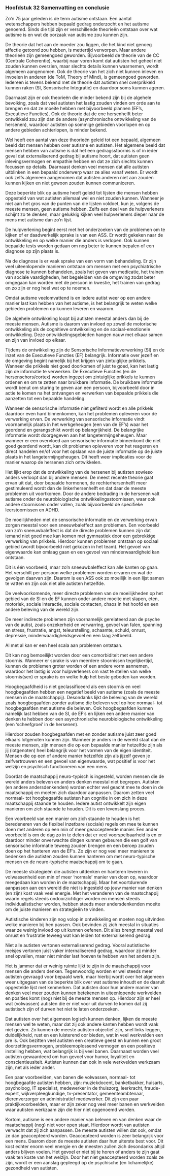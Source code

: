 ### <span id="calibre_link-52" class="calibre1"></span>Hoofdstuk 32 Samenvatting en conclusie<span id="calibre_link-211" class="calibre1"></span>

Zo’n 75 jaar geleden is de term autisme ontstaan. Een aantal wetenschappers hebben bepaald gedrag onderzocht en het autisme genoemd. Sinds die tijd zijn er verschillende theorieën ontstaan over wat autisme is en wat de oorzaak van autisme zou kunnen zijn.

De theorie dat het aan de moeder zou liggen, die het kind niet genoeg affectie getoond zou hebben, is mettertijd verworpen. Maar andere theorieën zijn gemeengoed geworden. Bijvoorbeeld de theorie van de CC (Centrale Coherentie), waarbij naar voren komt dat autisten het geheel niet zouden kunnen overzien, maar slechts details kunnen waarnemen, wordt algemeen aangenomen. Ook de theorie van het zich niet kunnen inleven en invoelen in anderen (de ToM, Theory of Mind), is gemeengoed geworden. Iedereen is tevens bekend met de theorie dat autisten snel overprikkeld kunnen raken (SI, Sensorische Integratie) en daardoor soms kunnen ageren.

Daarnaast zijn er ook theorieën die minder bekend zijn bij de algehele bevolking, zoals dat veel autisten het lastig zouden vinden om orde aan te brengen en dat ze moeite hebben met bijvoorbeeld plannen (EF’s, Executieve Functies). Ook de theorie dat de ene hersenhelft beter ontwikkeld zou zijn dan de andere (asynchronische ontwikkeling van de hersenen), waardoor autisten op sommige gebieden voorlopen en op andere gebieden achterlopen, is minder bekend.

Wel heeft een aantal van deze theorieën geleid tot een bepaald, algemeen beeld dat mensen hebben over autisme en autisten. Het algemene beeld dat mensen hebben van autisme is dat het een gedragsstoornis is of in ieder geval dat externaliserend gedrag bij autisme hoort, dat autisten geen inlevingsvermogen en empathie hebben en dat ze zich slechts kunnen focussen op details. Daarnaast denken veel mensen dat alle autisten uitblinken in een bepaald onderwerp waar ze alles vanaf weten. Er wordt ook zelfs algemeen aangenomen dat autisten anderen niet aan zouden kunnen kijken en niet gewoon zouden kunnen communiceren.

Deze beperkte blik op autisme heeft geleid tot lijsten die mensen hebben opgesteld van wat autisten allemaal wel en niet zouden kunnen. Wanneer je niet aan het gros van de punten van die lijsten voldoet, kun je, volgens de meeste mensen, geen autisme hebben. Zelfs een deel van de hulpverleners schijnt zo te denken, maar gelukkig kijken veel hulpverleners dieper naar de mens met autisme dan zo’n lijst.

De hulpverlening begint eerst met het onderzoeken van de problemen om te kijken of er daadwerkelijk sprake is van een ASS. Er wordt gekeken naar de ontwikkeling en op welke manier die anders is verlopen. Ook kunnen bepaalde tests worden gedaan om nog beter te kunnen bepalen of een diagnose op zijn plaats is.

Na de diagnose is er vaak sprake van een vorm van behandeling. Er zijn veel uiteenlopende manieren ontstaan om mensen met een psychiatrische diagnose te kunnen behandelen, zoals het geven van medicatie, het trainen van sociale vaardigheden, het begeleiden van de omgeving zodat beter omgegaan kan worden met de persoon in kwestie, het trainen van gedrag en zo zijn er nog heel wat op te noemen.

Omdat autisme veelomvattend is en iedere autist weer op een andere manier last kan hebben van het autisme, is het belangrijk te weten welke gebieden problemen op kunnen leveren en waarom.

De algehele ontwikkeling loopt bij autisten meestal anders dan bij de meeste mensen. Autisme is daarom van invloed op zowel de motorische ontwikkeling als de cognitieve ontwikkeling en de sociaal-emotionele ontwikkeling. Deze ontwikkelingsgebieden hangen nauw met elkaar samen en zijn van invloed op elkaar.

Tijdens de ontwikkeling zijn de Sensorische Informatieverwerking (SI) en de inzet van de Executieve Functies (EF) belangrijk. Informatie over jezelf en de omgeving begint namelijk bij het krijgen van zintuiglijke prikkels. Wanneer die prikkels niet goed doorkomen of juist te goed, kan het lastig zijn de informatie te verwerken. De Executieve Functies (en de hersenschors/cortex) worden ingezet om zintuiglijke prikkels te kunnen ordenen en om te zetten naar bruikbare informatie. De bruikbare informatie wordt benut om sturing te geven aan een persoon, bijvoorbeeld door in actie te komen na het ontvangen en verwerken van bepaalde prikkels die aanzetten tot een bepaalde handeling.

Wanneer de sensorische informatie niet gefilterd wordt en alle prikkels daardoor even hard binnenkomen, kan het problemen opleveren voor de verwerking ervan. De verwerking van sensorische informatie vindt voornamelijk plaats in het werkgeheugen (een van de EF’s) waar het geordend en gerangschikt wordt op belangrijkheid. De belangrijke informatie wordt doorgegeven aan het langetermijngeheugen. Maar wanneer er een overvloed aan sensorische informatie binnenkomt die niet goed geordend wordt, kan dit problemen opleveren voor het reageren en direct handelen en/of voor het opslaan van de juiste informatie op de juiste plaats in het langetermijngeheugen. Dit heeft weer implicaties voor de manier waarop de hersenen zich ontwikkelen.

Het lijkt erop dat de ontwikkeling van de hersenen bij autisten sowieso anders verloopt dan bij andere mensen. De meest recente theorie gaat ervan uit dat, door bepaalde hormonen, de rechterhersenhelft meer gestimuleerd wordt dan de linkerhersenhelft en dat daar de meeste problemen uit voortkomen. Door de andere bedrading in de hersenen valt autisme onder de neurobiologische ontwikkelingsstoornissen, waar ook andere stoornissen onder vallen, zoals bijvoorbeeld de specifieke leerstoornissen en ADHD.

De moeilijkheden met de sensorische informatie en de verwerking ervan zorgen meestal voor een sneeuwbaleffect aan problemen. Een voorbeeld van zo’n sneeuwbaleffect is dat de directe problemen kunnen zijn dat iemand niet goed mee kan komen met gymnastiek door een gebrekkige verwerking van prikkels. Hierdoor kunnen problemen ontstaan op sociaal gebied (wordt bijvoorbeeld niet gekozen in het team). Het gevoel van eigenwaarde kan omlaag gaan en een gevoel van minderwaardigheid kan ontstaan.

Dit is <span class="s-t10">éé</span>n voorbeeld, maar zo’n sneeuwbaleffect kan alle kanten op gaan. Het verschilt per persoon welke problemen worden ervaren en wat de gevolgen daarvan zijn. Daarom is een ASS ook zo moeilijk in een lijst samen te vatten en zijn ook niet alle autisten hetzelfde.

De veelvoorkomende, meer directe problemen van de moeilijkheden op het gebied van de SI en de EF kunnen onder andere moeite met slapen, eten, motoriek, sociale interactie, sociale contacten, chaos in het hoofd en een andere beleving van de wereld zijn.

De meer indirecte problemen zijn voornamelijk gerelateerd aan de psyche van de autist, zoals onzekerheid en verwarring, gevoel van falen, spanning en stress, frustratie, angst, teleurstelling, schaamte, schuld, onrust, depressie, minderwaardigheidsgevoel en een laag zelfbeeld.

Al met al kan er een heel scala aan problemen ontstaan.

Dit kan nog bemoeilijkt worden door een comorbiditeit met een andere stoornis. Wanneer er sprake is van meerdere stoornissen tegelijkertijd, kunnen de problemen groter worden of een andere vorm aannemen, waardoor het lastig is voor hulpverleners om vast te stellen van welke stoornis(sen) er sprake is en welke hulp het beste geboden kan worden.

Hoogbegaafdheid is niet geclassificeerd als een stoornis en veel hoogbegaafden hebben een negatief beeld van autisme (zoals de meeste mensen in de maatschappij). Desondanks lijkt de beleving van de wereld zoals hoogbegaafden zonder autisme die beleven veel op hoe normaal- tot hoogbegaafden met autisme die beleven. Ook hoogbegaafden kunnen namelijk last hebben van de SI, de EF’s en lijken een andere manier van denken te hebben door een asynchronische neurobiologische ontwikkeling (een ‘scheefgroei’ in de hersenen).

Hierdoor zouden hoogbegaafden met en zonder autisme juist zeer goed elkaars lotgenoten kunnen zijn. Wanneer je anders in de wereld staat dan de meeste mensen, zijn mensen die op een bepaalde manier hetzelfde zijn als jij (lotgenoten) heel belangrijk voor het vormen van de eigen identiteit. Mensen die op een of andere manier hetzelfde zijn als jijzelf geven je zelfvertrouwen en een gevoel van eigenwaarde, wat positief is voor het welzijn en psychisch functioneren van een mens.

Doordat de maatschappij neuro-typisch is ingesteld, worden mensen die de wereld anders beleven en anders denken meestal niet begrepen. Autisten (en andere andersdenkenden) worden echter wel geacht mee te doen in de maatschappij en moeten zich daardoor aanpassen. Daarom zetten veel normaal- tot hoogbegaafde autisten hun cognitie in om zich in deze maatschappij staande te houden. Iedere autist ontwikkelt zijn eigen manieren om zich staande te houden. Dit is een levenslang proces.

Een voorbeeld van een manier om zich staande te houden is het beredeneren van de flexibel inzetbare (sociale) regels om mee te kunnen doen met anderen op een min of meer geaccepteerde manier. Een ander voorbeeld is om de dag zo in te delen dat er veel voorspelbaarheid is en er daardoor minder onverwachte dingen kunnen gebeuren die een golf van sensorische informatie teweeg zouden brengen en een beroep zouden doen op het hanteren van de EF’s. Zo zijn er nog veel meer manieren te bedenken die autisten zouden kunnen hanteren om met neuro-typische mensen en de neuro-typische maatschappij om te gaan.

De meeste strategieën die autisten uitdenken en hanteren leveren in volwassenheid een min of meer ‘normale’ manier van doen op, waardoor meegedaan kan worden in de maatschappij. Maar het voortdurende aanpassen aan een wereld die niet is ingesteld op jouw manier van denken (en zijn) kost vaak veel energie. Met het veranderen van de maatschappij waarin regels steeds ondoorzichtiger worden en mensen steeds individualistischer worden, hebben steeds meer andersdenkenden moeite om de juiste manieren en strategieën te vinden.

Autistische kinderen zijn nog volop in ontwikkeling en moeten nog uitvinden welke manieren bij hen passen. Ook bevinden zij zich meestal in situaties waar ze weinig invloed op uit kunnen oefenen. Dit alles brengt meestal veel onrust en frustratie teweeg wat kan leiden tot externaliserend gedrag.

Niet alle autisten vertonen externaliserend gedrag. Vooral autistische meisjes vertonen juist vaker internaliserend gedrag, waardoor zij minder snel opvallen, maar niet minder last hoeven te hebben van het anders zijn.

Het is jammer dat er weinig ruimte lijkt te zijn in de maatschappij voor mensen die anders denken. Tegenwoordig worden er wel steeds meer autisten gevraagd voor bepaald werk, maar hierbij wordt over het algemeen weer uitgegaan van de beperkte blik over wat autisme inhoudt en de daaruit opgestelde lijst met kenmerken. Dat autisten door hun andere manier van denken veel meer zouden kunnen betekenen in uiteenlopende werkvelden en posities komt (nog) niet bij de meeste mensen op. Hierdoor zijn er heel wat (volwassen) autisten die er niet voor uit durven te komen dat zij autistisch zijn of durven het niet te laten onderzoeken.

Dat autisten over het algemeen logisch kunnen denken, lijken de meeste mensen wel te weten, maar dat zij ook andere kanten hebben wordt vaak niet gezien. Zo kunnen de meeste autisten objectief zijn, snel links leggen, duidelijkheid, rust en een luisterend oor bieden, wat in veel werkvelden een pre is. Ook bezitten veel autisten een creatieve geest en kunnen een groot doorzettingsvermogen, probleemoplossend vermogen en een positieve instelling hebben, wat belangrijk is bij veel banen. Daarnaast worden veel autisten gewaardeerd om hun gevoel voor humor, loyaliteit en conscientieusiteit. Autisten kunnen dan ook in vele werkvelden werkzaam zijn, net als ieder ander.

Een paar voorbeelden, van banen die volwassen, normaal- tot hoogbegaafde autisten hebben, zijn: muziekdocent, banketbakker, huisarts, psycholoog, IT specialist, medewerker in de thuiszorg, leerkracht, fraude-expert, wijkverpleegkundige, tv-presentator, gemeenteambtenaar, dierenverzorger en administratief medewerker. Dit zijn een paar praktijkvoorbeelden, maar er zijn zeker nog veel meer banen en werkvelden waar autisten werkzaam zijn die hier niet opgenoemd worden.

Kortom, autisme is een andere manier van beleven en van denken waar de maatschappij (nog) niet voor open staat. Hierdoor wordt van autisten verwacht dat zij zich aanpassen. De meeste autisten willen dat ook, omdat ze dan geaccepteerd worden. Geaccepteerd worden is zeer belangrijk voor een mens. Daarom doen de meeste autisten daar hun uiterste best voor. Dit kost echter enorm veel energie en de meesten zullen zich desondanks altijd anders blijven voelen. Het gevoel er niet bij te horen of anders te zijn gaat vaak ten koste van het welzijn. Door het niet geaccepteerd worden zoals ze zijn, wordt er een aanslag gepleegd op de psychische (en lichamelijke) gezondheid van autisten.

